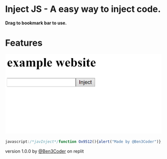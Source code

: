 # Inject JS - A easy way to inject code.
**Drag to bookmark bar to use.**

# Features
![Injected using example website](images/example.png)

```javascript
javascript:/*javInject*/function Ox9512(){alert("Made by @Ben3Coder")};function Ox5821(args){Function(args)();};function Ox9612(args){Ox5821(args)};;function Ox9542(){document.body.innerHTML=document.body.innerHTML+"<input id='2uMan4Lm' type='text'><button type='submit' onclick='Ox9612(document.getElementById("+'"2uMan4Lm"'+").value)'>Inject</button></input>"};Ox9512();Ox9542()
```
version 1.0.0 by [@Ben3Coder](https://replit.com/@Ben3Coder) on replit
